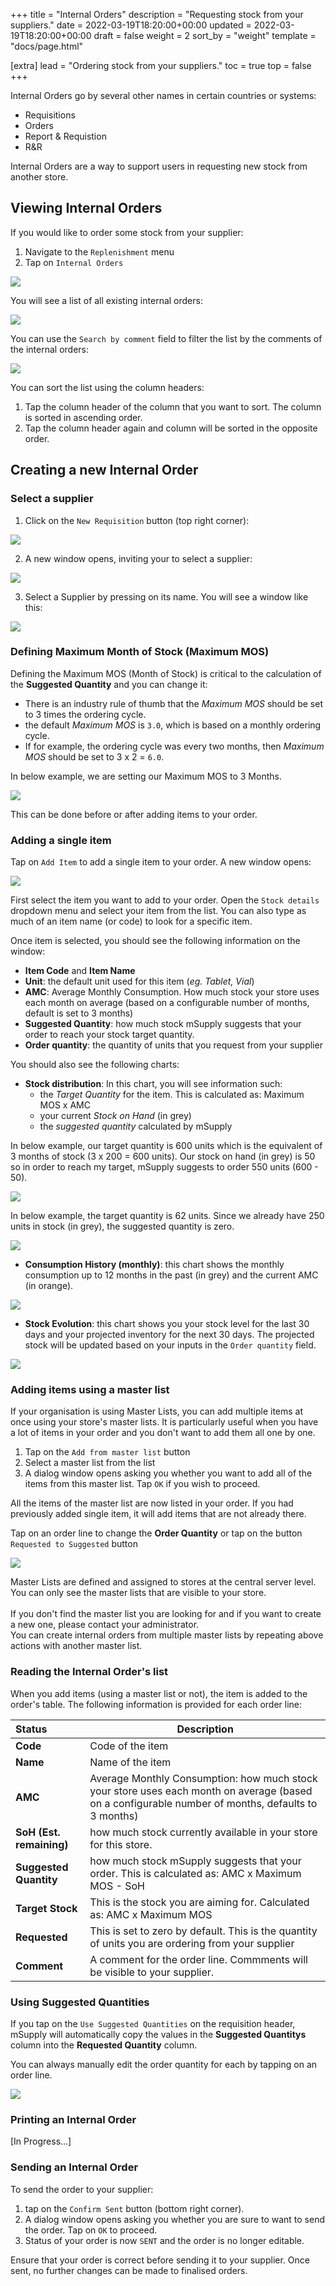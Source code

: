 +++
title = "Internal Orders"
description = "Requesting stock from your suppliers."
date = 2022-03-19T18:20:00+00:00
updated = 2022-03-19T18:20:00+00:00
draft = false
weight = 2
sort_by = "weight"
template = "docs/page.html"

[extra]
lead = "Ordering stock from your suppliers."
toc = true
top = false
+++

Internal Orders go by several other names in certain countries or systems:
* Requisitions
* Orders
* Report & Requistion
* R&R

Internal Orders are a way to support users in requesting new stock from another store. 

## Viewing Internal Orders

If you would like to order some stock from your supplier: 
1. Navigate to the `Replenishment` menu
2. Tap on `Internal Orders`

![](/docs/replenishment/intord_access.png)

You will see a list of all existing internal orders: 

![](/docs/replenishment/intord_list.png)

You can use the `Search by comment` field to filter the list by the comments of the internal orders: 

![](/docs/replenishment/intord_filterlistbycomment.gif)

You can sort the list using the column headers:
1. Tap the column header of the column that you want to sort. The column is sorted in ascending order. 
2. Tap the column header again and column will be sorted in the opposite order.

## Creating a new Internal Order

### Select a supplier

1. Click on the `New Requisition` button (top right corner): 

![](/docs/replenishment/intord_newreqbutton.png)

2. A new window opens, inviting your to select a supplier: 

![](/docs/replenishment/intord_selectsupplier2.png)

3. Select a Supplier by pressing on its name. You will see a window like this: 

![](/docs/replenishment/intord_newintord.png)

### Defining Maximum Month of Stock (Maximum MOS)

Defining the Maximum MOS (Month of Stock) is critical to the calculation of the **Suggested Quantity** and you can change it: 
* There is an industry rule of thumb that the *Maximum MOS* should be set to 3 times the ordering cycle. 
* the default *Maximum MOS* is `3.0`, which is based on a monthly ordering cycle. 
* If for example, the ordering cycle was every two months, then *Maximum MOS* should be set to 3 x 2 = `6.0`. 

<div class="imagetitle">
In below example, we are setting our Maximum MOS to 3 Months.  
</div>


![](/docs/replenishment/intord_maxmos.png)

This can be done before or after adding items to your order. 

### Adding a single item

Tap on `Add Item` to add a single item to your order. A new window opens: 

![](/docs/replenishment/intord_additem2.png)

First select the item you want to add to your order. Open the `Stock details` dropdown menu and select your item from the list. You can also type as much of an item name (or code) to look for a specific item. 

Once item is selected, you should see the following information on the window:
* **Item Code** and **Item Name**
* **Unit**: the default unit used for this item (*eg. Tablet, Vial*)
* **AMC**: Average Monthly Consumption. How much stock your store uses each month on average (based on a configurable number of months, default is set to 3 months)
* **Suggested Quantity**: how much stock mSupply suggests that your order to reach your stock target quantity. 
* **Order quantity**: the quantity of units that you request from your supplier

You should also see the following charts: 
* **Stock distribution**: In this chart, you will see information such:
    * the *Target Quantity* for the item. This is calculated as: Maximum MOS x AMC
    * your current *Stock on Hand* (in grey)
    * the *suggested quantity* calculated by mSupply

<div class="imagetitle">
In below example, our target quantity is 600 units which is the equivalent of 3 months of stock (3 x 200 = 600 units). Our stock on hand (in grey) is 50 so in order to reach my target, mSupply suggests to order 550 units (600 - 50). 
</div>

![](/docs/replenishment/intord_charts_stockdistri.png)

<div class="imagetitle">
In below example, the target quantity is 62 units. Since we already have 250 units in stock (in grey), the suggested quantity is zero. 
</div>

![](/docs/replenishment/intord_charts_stockdistri2.png)

* **Consumption History (monthly)**: this chart shows the monthly consumption up to 12 months in the past (in grey) and the current AMC (in orange). 

![](/docs/replenishment/intord_charts_consumption.png)

* **Stock Evolution**: this chart shows you your stock level for the last 30 days and your projected inventory for the next 30 days. The projected stock will be updated based on your inputs in the `Order quantity` field. 

![](/docs/replenishment/intord_charts_stockevolution.png)

### Adding items using a master list

If your organisation is using Master Lists, you can add multiple items at once using your store's master lists. It is particularly useful when you have a lot of items in your order and you don't want to add them all one by one.  

1. Tap on the `Add from master list` button
2. Select a master list from the list
3. A dialog window opens asking you whether you want to add all of the items from this master list. Tap `OK` if you wish to proceed. 

All the items of the master list are now listed in your order. If you had previously added single item, it will add items that are not already there. 

Tap on an order line to change the **Order Quantity** or tap on the button `Requested to Suggested` button 

![](/docs/replenishment/intord_addfromml.gif)

<div class="note"> 
Master Lists are defined and assigned to stores at the central server level. You can only see the master lists that are visible to your store. 
<br> <br>
If you don't find the master list you are looking for and if you want to create a new one, please contact your administrator.
</div>

<div class="tip">
You can create internal orders from multiple master lists by repeating above actions with another master list. 
</div>

### Reading the Internal Order's list

When you add items (using a master list or not), the item is added to the order's table. The following information is provided for each order line:

| Status | Description |
| :--- | ---------- |
| **Code** | Code of the item |
| **Name** | Name of the item |
| **AMC** | Average Monthly Consumption: how much stock your store uses each month on average (based on a configurable number of months, defaults to 3 months)   |
| **SoH (Est. remaining)** | how much stock currently available in your store for this store. |
| **Suggested Quantity** | how much stock mSupply suggests that your order. This is calculated as: AMC x Maximum MOS - SoH |
| **Target Stock** | This is the stock you are aiming for. Calculated as: AMC x Maximum MOS |
| **Requested** | This is set to zero by default. This is the quantity of units you are ordering from your supplier |
| **Comment** | A comment for the order line. Commments will be visible to your supplier. |

### Using Suggested Quantities 

If you tap on the `Use Suggested Quantities` on the requisition header, mSupply will automatically copy the values in the **Suggested Quantitys** column into the **Requested Quantity** column. 

You can always manually edit the order quantity for each by tapping on an order line. 

![](/docs/replenishment/intord_reqtosug.png)

### Printing an Internal Order

[In Progress...]

### Sending an Internal Order

To send the order to your supplier:
1. tap on the `Confirm Sent` button (bottom right corner). 
2. A dialog window opens asking you whether you are sure to want to send the order. Tap on `OK` to proceed. 
3. Status of your order is now `SENT` and the order is no longer editable. 

<div class="warning">
Ensure that your order is correct before sending it to your supplier. Once sent, no further changes can be made to finalised orders. 
</div>


